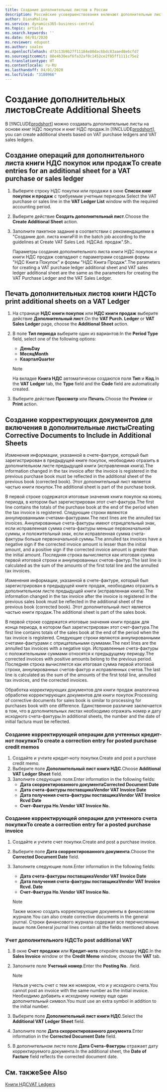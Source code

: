 ```yaml
---
title: Создание дополнительных листов в России
description: Российские усовершенствования включают дополнительные листы для книг НДС покупок и продаж.
author: DianaMalina
ms.service: dynamics365-business-central
ms.topic: article
ms.search.keywords: ''
ms.date: 04/01/2020
ms.reviewer: edupont
ms.author: soalex
ms.openlocfilehash: d73c13b9b27f11184e80dac6bdc83aaed8e6cfd7
ms.sourcegitcommit: 88e4b30eaf6fa32af0c1452ce2f85ff1111c75e2
ms.translationtype: HT
ms.contentlocale: ru-RU
ms.lasthandoff: 04/01/2020
ms.locfileid: "3180966"
---
```

# <a name="create-additional-sheets"></a><span data-ttu-id="4c91e-103">Создание дополнительных листов</span><span class="sxs-lookup"><span data-stu-id="4c91e-103">Create Additional Sheets</span></span>

<span data-ttu-id="4c91e-104">В [!INCLUDE[prodshort](../../includes/prodshort.md)] можно создавать дополнительные листы на основе книг НДС покупок и книг НДС продаж.</span><span class="sxs-lookup"><span data-stu-id="4c91e-104">In [!INCLUDE[prodshort](../../includes/prodshort.md)], you can create additional sheets based on VAT purchase ledgers and VAT sales ledgers.</span></span>

## <a name="to-create-entries-for-an-additional-sheet-for-a-vat-purchase-or-sales-ledger"></a><span data-ttu-id="4c91e-105">Создание операций для дополнительного листа книги НДС покупок или продаж</span><span class="sxs-lookup"><span data-stu-id="4c91e-105">To create entries for an additional sheet for a VAT purchase or sales ledger</span></span>

1. <span data-ttu-id="4c91e-106">Выберите строку НДС покупки или продажи в окне **Список книг покупок и продаж** с требуемым учетным периодом.</span><span class="sxs-lookup"><span data-stu-id="4c91e-106">Select the VAT purchase or sales line in the **VAT Ledger List** window with the required accounting period.</span></span>

2. <span data-ttu-id="4c91e-107">Выберите действие **Создать дополнительный лист**.</span><span class="sxs-lookup"><span data-stu-id="4c91e-107">Choose the **Create Additional Sheet** action.</span></span>

3. <span data-ttu-id="4c91e-108">Заполните пакетное задание в соответствии с рекомендациями в "Создание доп. листа книги</span><span class="sxs-lookup"><span data-stu-id="4c91e-108">Fill in the batch job according to the guidelines at Create VAT Sales Led.</span></span> <span data-ttu-id="4c91e-109">НДС</span><span class="sxs-lookup"><span data-stu-id="4c91e-109">Ad.</span></span> <span data-ttu-id="4c91e-110">продаж".</span><span class="sxs-lookup"><span data-stu-id="4c91e-110">Sh..</span></span>

   <span data-ttu-id="4c91e-111">Параметры создания дополнительного листа книги НДС покупок и книги НДС продаж совпадают с параметрами создания формы "НДС Книга Покупок" и формы "НДС Книга Продаж".</span><span class="sxs-lookup"><span data-stu-id="4c91e-111">The parameters for creating a VAT purchase ledger additional sheet and VAT sales ledger additional sheet are the same as the parameters for creating the VAT Purchase Ledger and the VAT Sales Ledger.</span></span>

## <a name="to-print-additional-sheets-on-a-vat-ledger"></a><span data-ttu-id="4c91e-112">Печать дополнительных листов книги НДС</span><span class="sxs-lookup"><span data-stu-id="4c91e-112">To print additional sheets on a VAT Ledger</span></span>

1. <span data-ttu-id="4c91e-113">На странице **НДС книги покупок** или **НДС книги продаж** выберите действие **Дополнительный лист**.</span><span class="sxs-lookup"><span data-stu-id="4c91e-113">On the **VAT Purch. Ledger** or **VAT Sales Ledger** page, choose the **Additional Sheet** action.</span></span>
2. <span data-ttu-id="4c91e-114">В поле **Тип периода** выберите один из вариантов:</span><span class="sxs-lookup"><span data-stu-id="4c91e-114">In the **Period Type** field, select one of the following options:</span></span>

   - <span data-ttu-id="4c91e-115">**День**</span><span class="sxs-lookup"><span data-stu-id="4c91e-115">**Day**</span></span>
   - <span data-ttu-id="4c91e-116">**Месяц**</span><span class="sxs-lookup"><span data-stu-id="4c91e-116">**Month**</span></span>
   - <span data-ttu-id="4c91e-117">**Квартал**</span><span class="sxs-lookup"><span data-stu-id="4c91e-117">**Quarter**</span></span>

   > [!NOTE]
   > <span data-ttu-id="4c91e-118">На вкладке **Книга НДС** автоматически создаются поля **Тип** и **Код**.</span><span class="sxs-lookup"><span data-stu-id="4c91e-118">In the **VAT Ledger** tab, the **Type** field and the **Code** field are automatically created.</span></span>

4. <span data-ttu-id="4c91e-119">Выберите действие **Просмотр** или **Печать**.</span><span class="sxs-lookup"><span data-stu-id="4c91e-119">Choose the **Preview** or **Print** action.</span></span>

## <a name="creating-corrective-documents-to-include-in-additional-sheets"></a><span data-ttu-id="4c91e-120">Создание корректирующих документов для включения в дополнительные листы</span><span class="sxs-lookup"><span data-stu-id="4c91e-120">Creating Corrective Documents to Include in Additional Sheets</span></span>

<span data-ttu-id="4c91e-121">Изменения информации, указанной в счете-фактуре, который был зарегистрирован в предыдущей книге покупок, необходимо отразить в дополнительном листе предыдущей книги (исправленная книга).</span><span class="sxs-lookup"><span data-stu-id="4c91e-121">The information changed in the tax invoice after the invoice is registered in the previous purchase book must be reflected in the additional sheet of the previous book (corrected book).</span></span> <span data-ttu-id="4c91e-122">Этот дополнительный лист является частью книги покупок.</span><span class="sxs-lookup"><span data-stu-id="4c91e-122">The additional sheet is part of the purchase book.</span></span>

<span data-ttu-id="4c91e-123">В первой строке содержатся итоговые значения книги покупок на конец периода, в котором был зарегистрирован этот счет-фактура.</span><span class="sxs-lookup"><span data-stu-id="4c91e-123">The first line contains the totals of the purchase book at the end of the period when the tax invoice is registered.</span></span> <span data-ttu-id="4c91e-124">Следующие строки являются аннулированными счетами-фактурами.</span><span class="sxs-lookup"><span data-stu-id="4c91e-124">The next lines are the annulled tax invoices.</span></span> <span data-ttu-id="4c91e-125">Аннулированные счета-фактуры имеют отрицательный знак, если исправленная сумма счета-фактуры меньше первоначальной суммы, и положительный знак, если исправленная сумма счета-фактуры больше первоначальной суммы.</span><span class="sxs-lookup"><span data-stu-id="4c91e-125">The annulled tax invoices have a negative sign if the corrected invoice amount is lesser than the initial amount, and a positive sign if the corrected invoice amount is greater than the initial amount.</span></span> <span data-ttu-id="4c91e-126">Последняя строка вычисляется как итоговая сумма первой итоговой строки и аннулированных счетов-фактур.</span><span class="sxs-lookup"><span data-stu-id="4c91e-126">The last line is calculated as the sum of the amounts of the first total line and the annulled tax invoices.</span></span>

<span data-ttu-id="4c91e-127">Изменения информации, указанной в счете-фактуре, который был зарегистрирован в предыдущей книге продаж, необходимо отразить в дополнительном листе предыдущей книги (исправленная книга).</span><span class="sxs-lookup"><span data-stu-id="4c91e-127">The information changed in the tax invoice after the invoice is registered in the previous sales book must be reflected in the additional sheet of the previous book (corrected book).</span></span> <span data-ttu-id="4c91e-128">Этот дополнительный лист является частью книги продаж.</span><span class="sxs-lookup"><span data-stu-id="4c91e-128">The additional sheet is part of the sales book.</span></span>

<span data-ttu-id="4c91e-129">В первой строке содержатся итоговые значения книги продаж для конца периода, в котором был зарегистрирован этот счет-фактура.</span><span class="sxs-lookup"><span data-stu-id="4c91e-129">The first line contains totals of the sales book at the end of the period when the tax invoice is registered.</span></span> <span data-ttu-id="4c91e-130">Следующие строки являются аннулированными счетами-фактурами с отрицательными суммами.</span><span class="sxs-lookup"><span data-stu-id="4c91e-130">The next lines are the annulled tax invoices with a negative sign.</span></span> <span data-ttu-id="4c91e-131">Исправленные счета-фактуры с положительными суммами относятся к предыдущему периоду.</span><span class="sxs-lookup"><span data-stu-id="4c91e-131">The corrected invoices with positive amounts belong to the previous period.</span></span> <span data-ttu-id="4c91e-132">Последняя строка вычисляется как итоговая сумма первой итоговой строки, аннулированных счетов-фактур и исправленных счетов.</span><span class="sxs-lookup"><span data-stu-id="4c91e-132">The last line is calculated as the sum of the amounts of the first total line, annulled tax invoices, and the corrected invoices.</span></span>

<span data-ttu-id="4c91e-133">Обработка корректирующих документов для книги продаж аналогична обработке корректирующих документов для книги покупок.</span><span class="sxs-lookup"><span data-stu-id="4c91e-133">Processing of corrective documents for sales book is similar to processing for purchases book with one difference.</span></span> <span data-ttu-id="4c91e-134">Единственное различие заключается в том, что в дополнительных листах необходимо отражать номер и дату исходного счета-фактуры.</span><span class="sxs-lookup"><span data-stu-id="4c91e-134">In additional sheets, the number and the date of initial factura must be reflected.</span></span>

### <a name="to-create-a-correction-entry-for-posted-purchase-credit-memos"></a><span data-ttu-id="4c91e-135">Создание корректирующей операции для учтенных кредит-нот покупки</span><span class="sxs-lookup"><span data-stu-id="4c91e-135">To create a correction entry for posted purchase credit memos</span></span>

1. <span data-ttu-id="4c91e-136">Создайте и учтите кредит-ноту покупки.</span><span class="sxs-lookup"><span data-stu-id="4c91e-136">Create and post a purchase credit memo.</span></span>
2. <span data-ttu-id="4c91e-137">Выберите поле **Дополнительный лист книги НДС**.</span><span class="sxs-lookup"><span data-stu-id="4c91e-137">Choose **Additional VAT Ledger Sheet** field.</span></span>
3. <span data-ttu-id="4c91e-138">Заполните следующие поля.</span><span class="sxs-lookup"><span data-stu-id="4c91e-138">Enter information in the following fields:</span></span>
   - <span data-ttu-id="4c91e-139">**Дата скорректированного документа**</span><span class="sxs-lookup"><span data-stu-id="4c91e-139">**Corrected Document Date**</span></span>
   - <span data-ttu-id="4c91e-140">**Дата счета-фактуры поставщика**</span><span class="sxs-lookup"><span data-stu-id="4c91e-140">**Vendor VAT Invoice Date**</span></span>
   - <span data-ttu-id="4c91e-141">**Дата получения счета-фактуры поставщика**</span><span class="sxs-lookup"><span data-stu-id="4c91e-141">**Vendor VAT Invoice Rcvd Date**</span></span>
   - <span data-ttu-id="4c91e-142">**Счет-Фактура Но.**</span><span class="sxs-lookup"><span data-stu-id="4c91e-142">**Vendor VAT Invoice No.**</span></span>

### <a name="to-create-a-correction-entry-for-a-posted-purchase-invoice"></a><span data-ttu-id="4c91e-143">Создание корректирующей операции для учтенного счета покупки</span><span class="sxs-lookup"><span data-stu-id="4c91e-143">To create a correction entry for a posted purchase invoice</span></span>

1. <span data-ttu-id="4c91e-144">Создайте и учтите счет покупки.</span><span class="sxs-lookup"><span data-stu-id="4c91e-144">Create and post a purchase invoice.</span></span>
2. <span data-ttu-id="4c91e-145">Выберите поле **Дата скорректированного документа**.</span><span class="sxs-lookup"><span data-stu-id="4c91e-145">Choose the **Corrected Document Date** field.</span></span>
3. <span data-ttu-id="4c91e-146">Заполните следующие поля.</span><span class="sxs-lookup"><span data-stu-id="4c91e-146">Enter information in the following fields:</span></span>

   - <span data-ttu-id="4c91e-147">**Дата счета-фактуры поставщика**</span><span class="sxs-lookup"><span data-stu-id="4c91e-147">**Vendor VAT Invoice Date**</span></span>
   - <span data-ttu-id="4c91e-148">**Дата получения счета-фактуры поставщика**</span><span class="sxs-lookup"><span data-stu-id="4c91e-148">**Vendor VAT Invoice Rcvd. Date**</span></span>
   - <span data-ttu-id="4c91e-149">**Счет-Фактура Но.**</span><span class="sxs-lookup"><span data-stu-id="4c91e-149">**Vendor VAT Invoice No.**</span></span>

   > [!NOTE]
   > <span data-ttu-id="4c91e-150">Также можно создать корректирующие документы в финансовом журнале.</span><span class="sxs-lookup"><span data-stu-id="4c91e-150">You can also create corrective documents in the general journal.</span></span> <span data-ttu-id="4c91e-151">Строки финансового журнала содержат все перечисленные выше поля.</span><span class="sxs-lookup"><span data-stu-id="4c91e-151">General journal lines contain all the fields mentioned above.</span></span>

### <a name="to-post-additional-vat"></a><span data-ttu-id="4c91e-152">Учет дополнительного НДС</span><span class="sxs-lookup"><span data-stu-id="4c91e-152">To post additional VAT</span></span>

1. <span data-ttu-id="4c91e-153">В окне **Счет продажи** или **Кредит-нота** откройте вкладку **НДС**.</span><span class="sxs-lookup"><span data-stu-id="4c91e-153">In the **Sales Invoice** window or the **Credit Memo** window, choose the **VAT** tab.</span></span>

2. <span data-ttu-id="4c91e-154">Заполните поле **Учетный номер**.</span><span class="sxs-lookup"><span data-stu-id="4c91e-154">Enter the **Posting No.**</span></span> <span data-ttu-id="4c91e-155">.</span><span class="sxs-lookup"><span data-stu-id="4c91e-155">field.</span></span>

   > [!NOTE]
   > <span data-ttu-id="4c91e-156">Нельзя учесть счет с тем же номером, что и у исходного счета.</span><span class="sxs-lookup"><span data-stu-id="4c91e-156">You cannot post an invoice with the same number as the initial invoice.</span></span> <span data-ttu-id="4c91e-157">Необходимо добавить к исходному номеру еще один дополнительный символ.</span><span class="sxs-lookup"><span data-stu-id="4c91e-157">You must use an extra symbol in addition to the initial number.</span></span>

3. <span data-ttu-id="4c91e-158">Выберите поле **Дополнительный лист книги НДС**.</span><span class="sxs-lookup"><span data-stu-id="4c91e-158">Select the **Additional VAT Ledger Sheet** field.</span></span>

4. <span data-ttu-id="4c91e-159">Заполните поле **Дата скорректированного документа**.</span><span class="sxs-lookup"><span data-stu-id="4c91e-159">Enter information in the **Corrected Document Date** field.</span></span>

5. <span data-ttu-id="4c91e-160">В дополнительном листе поле **Дата Счета-Фактуры** отражает дату корректируемого документа.</span><span class="sxs-lookup"><span data-stu-id="4c91e-160">In the additional sheet, the **Date of Facture** field reflects the corrected document date.</span></span>

## <a name="see-also"></a><span data-ttu-id="4c91e-161">См. также</span><span class="sxs-lookup"><span data-stu-id="4c91e-161">See Also</span></span>

[<span data-ttu-id="4c91e-162">Книги НДС</span><span class="sxs-lookup"><span data-stu-id="4c91e-162">VAT Ledgers</span></span>](VAT-Ledgers.md)
